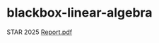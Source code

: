 # blackbox-linear-algebra
STAR 2025
[Report.pdf](https://github.com/user-attachments/files/20960969/Report.pdf)
